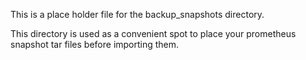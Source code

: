 This is a place holder file for the backup_snapshots directory.

This directory is used as a convenient spot to place your prometheus snapshot tar files before importing them.
